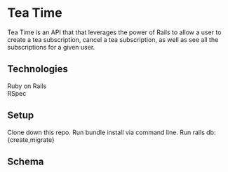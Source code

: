 # Tea Time

Tea Time is an API that that leverages the power of Rails to allow a user to create a tea subscription, cancel a tea subscription, as well as see all the subscriptions for a given user.

## Technologies
Ruby on Rails </br>
RSpec

## Setup
Clone down this repo.
Run bundle install via command line.
Run rails db:{create,migrate}

## Schema

